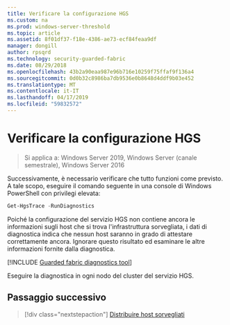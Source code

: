 ```yaml
---
title: Verificare la configurazione HGS
ms.custom: na
ms.prod: windows-server-threshold
ms.topic: article
ms.assetid: 8f01df37-f18e-4386-ae73-ecf84feaa9df
manager: dongill
author: rpsqrd
ms.technology: security-guarded-fabric
ms.date: 08/29/2018
ms.openlocfilehash: 43b2a90eaa987e96b716e10259f75ffaf9f136a4
ms.sourcegitcommit: 0d0b32c8986ba7db9536e0b8648d4ddf9b03e452
ms.translationtype: MT
ms.contentlocale: it-IT
ms.lasthandoff: 04/17/2019
ms.locfileid: "59832572"
---
```

# <a name="verify-the-hgs-configuration"></a>Verificare la configurazione HGS

>Si applica a: Windows Server 2019, Windows Server (canale semestrale), Windows Server 2016


Successivamente, è necessario verificare che tutto funzioni come previsto. A tale scopo, eseguire il comando seguente in una console di Windows PowerShell con privilegi elevata:

```powershell
Get-HgsTrace -RunDiagnostics
```

Poiché la configurazione del servizio HGS non contiene ancora le informazioni sugli host che si trova l'infrastruttura sorvegliata, i dati di diagnostica indica che nessun host saranno in grado di attestare correttamente ancora. Ignorare questo risultato ed esaminare le altre informazioni fornite dalla diagnostica.

[!INCLUDE [Guarded fabric diagnostics tool](../../../includes/guarded-fabric-diagnostics-tool.md)] 

<!-- When a link is available for an updated troubleshooting guide, add a sentence like the following and create a link to the troubleshooting guide:
If failures did occur, please review the remediation steps provided or see the Troubleshooting Guide.
-->

Eseguire la diagnostica in ogni nodo del cluster del servizio HGS.

## <a name="next-step"></a>Passaggio successivo

>[!div class="nextstepaction"]
[Distribuire host sorvegliati](guarded-fabric-configure-hgs-with-authorized-hyper-v-hosts.md)

